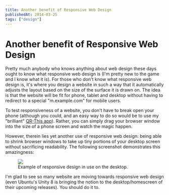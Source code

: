 ```yaml
---
title: Another benefit of Responsive Web Design
publishedAt: 2014-03-25
tags: ["design"]
---
```

# Another benefit of Responsive Web Design

Pretty much anybody who knows anything about web design these days ought to know what responsive web design is (I'm pretty new to the game and I know what it is). For those who don't know what responsive web design is, it's where you design a website in such a way that it automatically adjusts the layout based on the size of the surface it is drawn on. The idea is that the website will be fit for phone, tablet and desktop without having to redirect to a special "m.example.com" for mobile users.

To test responsiveness of a website, you don't have to break open your phone (although you could, and an easy way to do so would be to use my "brilliant" [QR-This app](/blog/qr-that)). Rather, you can simply drag your browser window into the size of a phone screen and watch the magic happen.

However, therein lies yet another use of responsive web design: being able to shrink browser windows to take up tiny portions of your desktop screen without sacrificing readability. The following screenshot demonstrates this amazingness:

<figure class="figure">
  <a href="/blog-assets/responsive.png" target="_blank">
    <img class="img-responsive p-centered" src="/blog-assets/responsive.png">
  </a>
  <figcaption class="figure-caption text-center">
    Example of responsive design in use on the desktop.
  </figcaption>
</figure>

I'm glad to see so many website are moving towards responsive web design (even Ubuntu's Unity 8 is bringing the notion to the desktop/homescreen of their upcoming releases). You should do it to.
